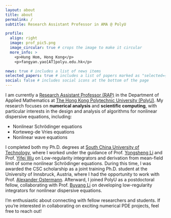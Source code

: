 ```yaml
---
layout: about
title: about
permalink: /
subtitle: Research Assistant Professor in AMA @ PolyU

profile:
  align: right
  image: prof_pic5.png
  image_circular: true # crops the image to make it circular
  more_info: >
    <p>Hung Hom, Hong Kong</p>
    <p>fangyan.yao[AT]polyu.edu.hk</p>

news: true # includes a list of news items
selected_papers: true # includes a list of papers marked as "selected={true}"
social: false # includes social icons at the bottom of the page
---
```



I am currently a [Research Assistant Professor (RAP)](https://www.polyu.edu.hk/ama/people/academic-staff/) in the Department of Applied Mathematics at [The Hong Kong Polytechnic University (PolyU)](https://www.polyu.edu.hk/). My research focuses on **numerical analysis** and **scientific computing**, with particular interests in 
the design and analysis of algorithms for nonlinear dispersive equations, including:

- Nonlinear Schrödinger equations  
- Korteweg-de Vries equations
- Nonlinear wave equations

I completed both my Ph.D. degrees at [South China University of Technology](https://www.scut.edu.cn/), where I worked under the guidance of Prof. [Yongsheng Li](https://www.researchgate.net/profile/Yongsheng-Li-9/research) and Prof. [Yifei Wu](https://scholar.google.com/citations?user=7SpCVeYAAAAJ&hl=en) on Low-regularity integrators and derivation from mean-field limit of some nonlinear Schrödinger equations. 
During this time, I was awarded the CSC scholarship as a joint training Ph.D. student at the University of Innsbruck, Austria, where I had the opportunity to work with Prof. [Alexander Ostermann](https://scholar.google.com.au/citations?user=qIGP4rYAAAAJ&hl=en). 
Afterward, I joined PolyU as a postdoctoral fellow, collaborating with Prof. [Buyang Li](https://libuyang.com/) on developing low-regularity integrators for nonlinear dispersive equations.  

I’m enthusiastic about connecting with fellow researchers and students. If you’re interested in collaborating on exciting numerical PDE projects, feel free to reach out!  